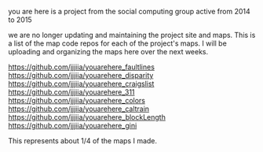you are here is a project from the social computing group active from 2014 to 2015

we are no longer updating and maintaining the project site and maps. This is a list of the map code repos for each of the project's maps. 
I will be uploading and organizing the maps here over the next weeks.



https://github.com/jjjiia/youarehere_faultlines
https://github.com/jjjiia/youarehere_disparity
https://github.com/jjjiia/youarehere_craigslist
https://github.com/jjjiia/youarehere_311
https://github.com/jjjiia/youarehere_colors
https://github.com/jjjiia/youarehere_caltrain
https://github.com/jjjiia/youarehere_blockLength
https://github.com/jjjiia/youarehere_gini

This represents about 1/4 of the maps I made.
